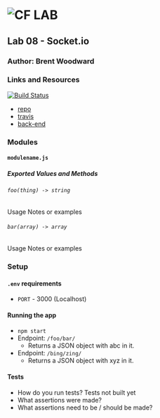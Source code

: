![CF](http://i.imgur.com/7v5ASc8.png) LAB
=================================================

## Lab 08 - Socket.io

### Author: Brent Woodward

### Links and Resources
[![Build Status](https://www.travis-ci.com/BrentTech/08-socket.io.svg?branch=master)](https://www.travis-ci.com/BrentTech/08-socket.io)
* [repo](https://github.com/BrentTech/08-socket.io)
* [travis](https://www.travis-ci.com/BrentTech/08-socket.io)
* [back-end](http://xyz.com)

### Modules
#### `modulename.js`
##### Exported Values and Methods

###### `foo(thing) -> string`
Usage Notes or examples

###### `bar(array) -> array`
Usage Notes or examples

### Setup
#### `.env` requirements
* `PORT` - 3000 (Localhost)

#### Running the app
* `npm start`
* Endpoint: `/foo/bar/`
  * Returns a JSON object with abc in it.
* Endpoint: `/bing/zing/`
  * Returns a JSON object with xyz in it.

#### Tests
* How do you run tests?
Tests not built yet
* What assertions were made?
* What assertions need to be / should be made?
